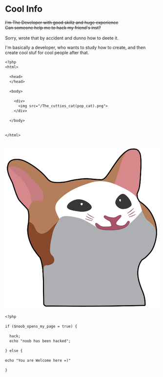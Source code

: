 # Cool Info
~~I'm The Developer with good skillz and huge experience~~ <br>
~~Can someone help me to hack my friend's inst?~~ <br><br>
Sorry, wrote that by accident and dunno how to deete it.

I'm basically a developer, who wants to study how to create, and then create cool stuf for cool people after that. <br>

```
<?php
<html>

  <head>
  </head>

  <body>
  
    <div>
      <img src="/The_cutties_cat(pop_cat).png">
    </div>

  </body>


</html>


```


<img src="/Screenshot_21111111.png">

```
<?php

if ($noob_opens_my_page = true) {

  hack;
  echo "noob has been hacked";

} else {

echo "You are Welcome here =)"

}
```
